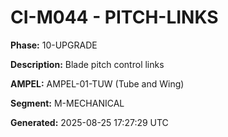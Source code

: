 # CI-M044 - PITCH-LINKS

**Phase:** 10-UPGRADE

**Description:** Blade pitch control links

**AMPEL:** AMPEL-01-TUW (Tube and Wing)

**Segment:** M-MECHANICAL

**Generated:** 2025-08-25 17:27:29 UTC
